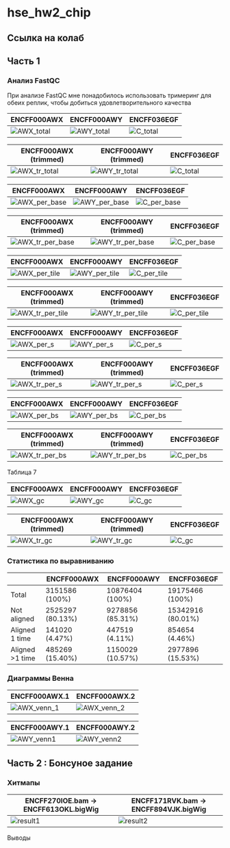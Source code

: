 # hse_hw2_chip

## Ссылка на колаб

## Часть 1

### Анализ FastQC

При анализе FastQC мне понадобилось использовать тримеринг для обеих реплик, чтобы добиться удовлетворительного качества

| ENCFF000AWX | ENCFF000AWY | ENCFF036EGF |
| ----------------- | ----------------- | ----------------- |
|![AWX_total](https://user-images.githubusercontent.com/79662580/157737749-08598ecb-c74d-478b-8f6e-c9cce0e8f90c.png) | ![AWY_total](https://user-images.githubusercontent.com/79662580/157737347-199ce493-0430-428d-8e5f-39f3ba78d55a.png) | ![C_total](https://user-images.githubusercontent.com/79662580/157737356-4e893175-af5e-4b70-8165-63140ad25bfa.png) |

| ENCFF000AWX (trimmed) | ENCFF000AWY (trimmed) | ENCFF036EGF |
| ----------------- | ----------------- | ----------------- |
| ![AWX_tr_total](https://user-images.githubusercontent.com/79662580/157737593-2efdf0b0-dbc0-4e93-82d0-7c62dcf4f849.png)| ![AWY_tr_total](https://user-images.githubusercontent.com/79662580/157737613-68001295-f330-48ba-bf38-a42d1e3f982c.png)| ![C_total](https://user-images.githubusercontent.com/79662580/157737623-810630b9-eafb-436f-9e26-6f07e375c005.png)|

| ENCFF000AWX | ENCFF000AWY | ENCFF036EGF |
| ----------------- | ----------------- | ----------------- |
| ![AWX_per_base](https://user-images.githubusercontent.com/79662580/157738054-3304257a-dbf8-4242-b802-896070d3c49d.png)| ![AWY_per_base](https://user-images.githubusercontent.com/79662580/157738064-78e42ce3-3e9f-43c9-920d-7c6700ab098d.png)| ![C_per_base](https://user-images.githubusercontent.com/79662580/157738081-3b7fa3ee-7859-405a-b474-2f5141c1dde5.png)|

| ENCFF000AWX (trimmed) | ENCFF000AWY (trimmed) | ENCFF036EGF |
| ----------------- | ----------------- | ----------------- |
| ![AWX_tr_per_base](https://user-images.githubusercontent.com/79662580/157738107-e47564cd-6e2c-40bb-b936-73f177859dd5.png)| ![AWY_tr_per_base](https://user-images.githubusercontent.com/79662580/157738113-f5998e1e-f533-4eec-8bfe-8f0a08915b04.png)| ![C_per_base](https://user-images.githubusercontent.com/79662580/157738125-9fccf24c-b36c-4dcb-84ec-4f493fcc5e57.png) |

| ENCFF000AWX | ENCFF000AWY | ENCFF036EGF |
| ----------------- | ----------------- | ----------------- |
| ![AWX_per_tile](https://user-images.githubusercontent.com/79662580/157738337-ebffd2a1-53b1-41b2-bdee-fa8c7cc291b3.png) | ![AWY_per_tile](https://user-images.githubusercontent.com/79662580/157738346-d47910ef-dc90-4ce6-aaf4-89e1f417b324.png) | ![C_per_tile](https://user-images.githubusercontent.com/79662580/157738351-457ce290-57f6-43da-941a-c4e0502a1447.png) |

| ENCFF000AWX (trimmed) | ENCFF000AWY (trimmed) | ENCFF036EGF |
| ----------------- | ----------------- | ----------------- |
| ![AWX_tr_per_tile](https://user-images.githubusercontent.com/79662580/157738364-d6b494b0-56e1-475b-b980-cb3c409ddd3c.png) | ![AWY_tr_per_tile](https://user-images.githubusercontent.com/79662580/157738378-b6cbcd39-5b3f-491f-b647-29e6f61add3a.png) | ![C_per_tile](https://user-images.githubusercontent.com/79662580/157738385-332c48cc-d4c1-4f5f-9223-3fbc1bbfa88b.png) |

| ENCFF000AWX | ENCFF000AWY | ENCFF036EGF |
| ----------------- | ----------------- | ----------------- |
| ![AWX_per_s](https://user-images.githubusercontent.com/79662580/157738580-4b4fa5b8-40f4-40af-a983-0ce429dac3c5.png) | ![AWY_per_s](https://user-images.githubusercontent.com/79662580/157738598-c8110bed-a8b6-4586-a330-c65a57e311f7.png) | ![C_per_s](https://user-images.githubusercontent.com/79662580/157738605-66b6f335-3c75-42c0-80c5-2046c169a5ff.png) |

| ENCFF000AWX (trimmed) | ENCFF000AWY (trimmed) | ENCFF036EGF |
| ----------------- | ----------------- | ----------------- |
| ![AWX_tr_per_s](https://user-images.githubusercontent.com/79662580/157738614-773f60b1-311c-4cab-8ad8-d681449f913b.png) | ![AWY_tr_per_s](https://user-images.githubusercontent.com/79662580/157738627-11ad2f5c-8f4f-4fc9-a997-c24520c25204.png) | ![C_per_s](https://user-images.githubusercontent.com/79662580/157738640-5a351acf-b05b-4925-9464-bf5c954e0d78.png) |

| ENCFF000AWX | ENCFF000AWY | ENCFF036EGF |
| ----------------- | ----------------- | ----------------- |
| ![AWX_per_bs](https://user-images.githubusercontent.com/79662580/157738910-63e1cb71-6965-4082-a7d1-a18054eab32e.png) | ![AWY_per_bs](https://user-images.githubusercontent.com/79662580/157738924-48a0a38a-2168-4af4-b974-829fa3443b91.png) | ![C_per_bs](https://user-images.githubusercontent.com/79662580/157738939-f1bc3587-c9e6-4fb0-a5cc-2fdfc3b3b90b.png) |

| ENCFF000AWX (trimmed) | ENCFF000AWY (trimmed) | ENCFF036EGF |
| ----------------- | ----------------- | ----------------- |
| ![AWX_tr_per_bs](https://user-images.githubusercontent.com/79662580/157738955-e772ba61-b85c-4eb9-bbf4-43f8f19f7437.png) | ![AWY_tr_per_bs](https://user-images.githubusercontent.com/79662580/157738969-6fb406e7-0082-4193-8046-72a1d936a9aa.png) | ![C_per_bs](https://user-images.githubusercontent.com/79662580/157738977-1c254ade-3dcf-4f7f-9dc0-47304348e11a.png) |

Таблица 7

| ENCFF000AWX | ENCFF000AWY | ENCFF036EGF |
| ----------------- | ----------------- | ----------------- |
| ![AWX_gc](https://user-images.githubusercontent.com/79662580/157739399-1984a2be-9f3c-4012-b686-03cce1bca34b.png) | ![AWY_gc](https://user-images.githubusercontent.com/79662580/157739417-8da5e19e-145b-433d-a2a9-51e77e82fc5f.png) | ![C_gc](https://user-images.githubusercontent.com/79662580/157739431-d524482a-8da7-4144-b29b-2d82c7e36051.png) |


| ENCFF000AWX (trimmed) | ENCFF000AWY (trimmed) | ENCFF036EGF |
| ----------------- | ----------------- | ----------------- |
| ![AWX_tr_gc](https://user-images.githubusercontent.com/79662580/157739449-30b250d0-7f7e-44b6-a77d-12b08aca9b94.png) | ![AWY_tr_gc](https://user-images.githubusercontent.com/79662580/157739461-ec87925c-90ce-445e-aa56-cdfe9e1b1f59.png) | ![C_gc](https://user-images.githubusercontent.com/79662580/157739472-19ee350a-c8b0-40c0-bc86-9a17c30a2f9e.png) |

### Статистика по выравниванию

|             | ENCFF000AWX | ENCFF000AWY | ENCFF036EGF |
| ----------- | ----------------- | ----------------- | ----------------- |
| Total       | 3151586 (100%) | 10876404 (100%) | 19175466 (100%) |
| Not aligned | 2525297 (80.13%) | 9278856 (85.31%) | 15342916 (80.01%) |
| Aligned 1 time | 141020 (4.47%) | 447519 (4.11%) | 854654 (4.46%) |
| Aligned >1 time | 485269 (15.40%) | 1150029 (10.57%) | 2977896 (15.53%) |

### Диаграммы Венна

| ENCFF000AWX.1 | ENCFF000AWX.2 |
| ----------------- | ----------------- |
| ![AWX_venn_1](https://user-images.githubusercontent.com/79662580/157740172-23e49d35-882c-4f6d-9fa6-7d279df7c3e4.png) | ![AWX_venn_2](https://user-images.githubusercontent.com/79662580/157740181-d12cdaf7-c7b4-41bc-a8a8-7477b7e6dd3c.png) |

| ENCFF000AWY.1 | ENCFF000AWY.2 |
| ----------------- | ----------------- |
| ![AWY_venn1](https://user-images.githubusercontent.com/79662580/157740192-80fbfd9c-518f-49a2-b1a6-fb838100a205.png) | ![AWY_venn2](https://user-images.githubusercontent.com/79662580/157740207-4f654463-cc1e-4089-a3b8-7cf5fc522cd2.png) |

## Часть 2 : Бонсуное задание

### Хитмапы

| ENCFF270IOE.bam -> ENCFF613OKL.bigWig | ENCFF171RVK.bam -> ENCFF894VJK.bigWig |
| ----------------- | ----------------- |
| ![result1](https://user-images.githubusercontent.com/79662580/157740450-fb0d6d5a-7b84-47f4-804a-a86585617184.png) | ![result2](https://user-images.githubusercontent.com/79662580/157740460-ffa17715-2e52-4d71-9ef1-beb5088e6376.png) |

Выводы
